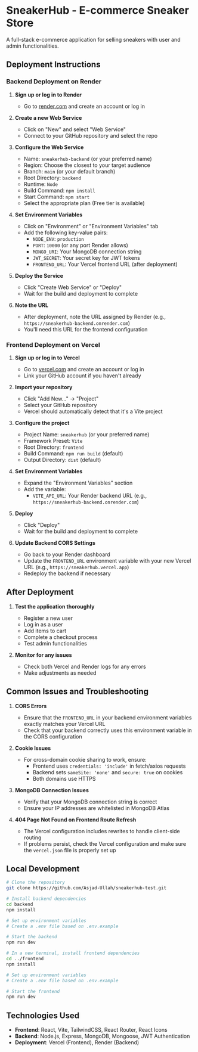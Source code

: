 # SneakerHub - E-commerce Sneaker Store

A full-stack e-commerce application for selling sneakers with user and admin functionalities.

## Deployment Instructions

### Backend Deployment on Render

1. **Sign up or log in to Render**
   - Go to [render.com](https://render.com/) and create an account or log in

2. **Create a new Web Service**
   - Click on "New" and select "Web Service"
   - Connect to your GitHub repository and select the repo

3. **Configure the Web Service**
   - Name: `sneakerhub-backend` (or your preferred name)
   - Region: Choose the closest to your target audience
   - Branch: `main` (or your default branch)
   - Root Directory: `backend`
   - Runtime: `Node`
   - Build Command: `npm install`
   - Start Command: `npm start`
   - Select the appropriate plan (Free tier is available)

4. **Set Environment Variables**
   - Click on "Environment" or "Environment Variables" tab
   - Add the following key-value pairs:
     - `NODE_ENV`: `production`
     - `PORT`: `10000` (or any port Render allows)
     - `MONGO_URI`: Your MongoDB connection string
     - `JWT_SECRET`: Your secret key for JWT tokens
     - `FRONTEND_URL`: Your Vercel frontend URL (after deployment)

5. **Deploy the Service**
   - Click "Create Web Service" or "Deploy"
   - Wait for the build and deployment to complete

6. **Note the URL**
   - After deployment, note the URL assigned by Render (e.g., `https://sneakerhub-backend.onrender.com`)
   - You'll need this URL for the frontend configuration

### Frontend Deployment on Vercel

1. **Sign up or log in to Vercel**
   - Go to [vercel.com](https://vercel.com/) and create an account or log in
   - Link your GitHub account if you haven't already

2. **Import your repository**
   - Click "Add New..." → "Project"
   - Select your GitHub repository
   - Vercel should automatically detect that it's a Vite project

3. **Configure the project**
   - Project Name: `sneakerhub` (or your preferred name)
   - Framework Preset: `Vite`
   - Root Directory: `frontend`
   - Build Command: `npm run build` (default)
   - Output Directory: `dist` (default)

4. **Set Environment Variables**
   - Expand the "Environment Variables" section
   - Add the variable:
     - `VITE_API_URL`: Your Render backend URL (e.g., `https://sneakerhub-backend.onrender.com`)

5. **Deploy**
   - Click "Deploy"
   - Wait for the build and deployment to complete

6. **Update Backend CORS Settings**
   - Go back to your Render dashboard
   - Update the `FRONTEND_URL` environment variable with your new Vercel URL (e.g., `https://sneakerhub.vercel.app`)
   - Redeploy the backend if necessary

## After Deployment

1. **Test the application thoroughly**
   - Register a new user
   - Log in as a user
   - Add items to cart
   - Complete a checkout process
   - Test admin functionalities

2. **Monitor for any issues**
   - Check both Vercel and Render logs for any errors
   - Make adjustments as needed

## Common Issues and Troubleshooting

1. **CORS Errors**
   - Ensure that the `FRONTEND_URL` in your backend environment variables exactly matches your Vercel URL
   - Check that your backend correctly uses this environment variable in the CORS configuration

2. **Cookie Issues**
   - For cross-domain cookie sharing to work, ensure:
     - Frontend uses `credentials: 'include'` in fetch/axios requests
     - Backend sets `sameSite: 'none'` and `secure: true` on cookies
     - Both domains use HTTPS

3. **MongoDB Connection Issues**
   - Verify that your MongoDB connection string is correct
   - Ensure your IP addresses are whitelisted in MongoDB Atlas

4. **404 Page Not Found on Frontend Route Refresh**
   - The Vercel configuration includes rewrites to handle client-side routing
   - If problems persist, check the Vercel configuration and make sure the `vercel.json` file is properly set up

## Local Development

```bash
# Clone the repository
git clone https://github.com/Asjad-Ullah/sneakerhub-test.git

# Install backend dependencies
cd backend
npm install

# Set up environment variables
# Create a .env file based on .env.example

# Start the backend
npm run dev

# In a new terminal, install frontend dependencies
cd ../frontend
npm install

# Set up environment variables
# Create a .env file based on .env.example

# Start the frontend
npm run dev
```

## Technologies Used

- **Frontend**: React, Vite, TailwindCSS, React Router, React Icons
- **Backend**: Node.js, Express, MongoDB, Mongoose, JWT Authentication
- **Deployment**: Vercel (Frontend), Render (Backend)